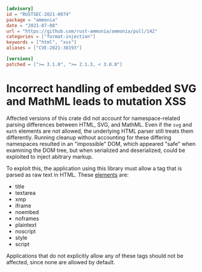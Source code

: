 ```toml
[advisory]
id = "RUSTSEC-2021-0074"
package = "ammonia"
date = "2021-07-08"
url = "https://github.com/rust-ammonia/ammonia/pull/142"
categories = ["format-injection"]
keywords = ["html", "xss"]
aliases = ["CVE-2021-38193"]

[versions]
patched = [">= 3.1.0", ">= 2.1.3, < 3.0.0"]
```

# Incorrect handling of embedded SVG and MathML leads to mutation XSS

Affected versions of this crate did not account for namespace-related parsing
differences between HTML, SVG, and MathML. Even if the `svg` and `math` elements
are not allowed, the underlying HTML parser still treats them differently.
Running cleanup without accounting for these differing namespaces resulted in an "impossible"
DOM, which appeared "safe" when examining the DOM tree, but when serialized and deserialized,
could be exploited to inject abitrary markup.

To exploit this, the application using this library must allow a tag that is parsed as raw text in HTML.
These [elements] are:

* title
* textarea
* xmp
* iframe
* noembed
* noframes
* plaintext
* noscript
* style
* script

Applications that do not explicitly allow any of these tags should not be affected, since none are allowed by default.

[elements]: https://github.com/servo/html5ever/blob/57eb334c0ffccc6f88d563419f0fbeef6ff5741c/html5ever/src/tree_builder/rules.rs
